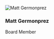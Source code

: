 ![Matt Germonprez](https://github.com/chaoss/community/blob/main/governance/board/images/matt-germonprez.jpg)

### Matt Germonprez
Board Member
